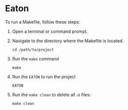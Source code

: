 # Eaton
To run a Makefile, follow these steps:

1. Open a terminal or command prompt.

2. Navigate to the directory where the Makefile is located.
   ```
   cd /path/to/project
   ```

3. Run the `make` command 
   ```
   make 
   ```
4. Run the `EATON` to run the project
   ```
   EATON
   ``` 
6. Run the `make clean` to delete all .o files:
   ```
   make clean
   ```
